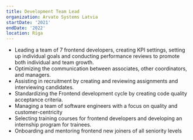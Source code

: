 ```yaml
---
title: Development Team Lead
organization: Arvato Systems Latvia
startDate: '2021'
endDate: '2022'
location: Rīga
---
```


- Leading a team of 7 frontend developers, creating KPI settings, setting up individual goals and conducting performance reviews to promote both individual and team growth.
- Optimizing the communication between associates, other coordinators, and managers.
- Assisting in recruitment by creating and reviewing assignments and interviewing candidates.
- Standardizing the Frontend development cycle by creating code quality acceptance criteria.
- Managing a team of software engineers with a focus on quality and customer-centricity
- Selecting training courses for frontend developers and developing an internship program for trainees.
- Onboarding and mentoring frontend new joiners of all seniority levels
